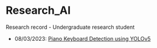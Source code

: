 # Research_AI
Research record - Undergraduate research student
- 08/03/2023: <a href="https://github.com/PSLeon24/Research_AI/tree/main/Piano-Keyboard-Detection(0803)">Piano Keyboard Detection using YOLOv5</a>

